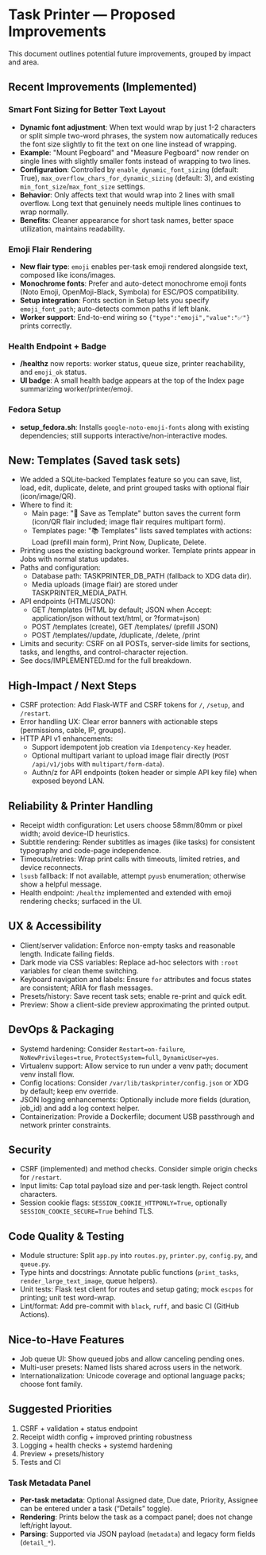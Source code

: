 # Task Printer — Proposed Improvements

This document outlines potential future improvements, grouped by impact and area.

## Recent Improvements (Implemented)

### Smart Font Sizing for Better Text Layout
- **Dynamic font adjustment**: When text would wrap by just 1-2 characters or split simple two-word phrases, the system now automatically reduces the font size slightly to fit the text on one line instead of wrapping.
- **Example**: "Mount Pegboard" and "Measure Pegboard" now render on single lines with slightly smaller fonts instead of wrapping to two lines.
- **Configuration**: Controlled by `enable_dynamic_font_sizing` (default: True), `max_overflow_chars_for_dynamic_sizing` (default: 3), and existing `min_font_size`/`max_font_size` settings.
- **Behavior**: Only affects text that would wrap into 2 lines with small overflow. Long text that genuinely needs multiple lines continues to wrap normally.
- **Benefits**: Cleaner appearance for short task names, better space utilization, maintains readability.

### Emoji Flair Rendering
- **New flair type**: `emoji` enables per-task emoji rendered alongside text, composed like icons/images.
- **Monochrome fonts**: Prefer and auto-detect monochrome emoji fonts (Noto Emoji, OpenMoji-Black, Symbola) for ESC/POS compatibility.
- **Setup integration**: Fonts section in Setup lets you specify `emoji_font_path`; auto-detects common paths if left blank.
- **Worker support**: End-to-end wiring so `{"type":"emoji","value":"✅"}` prints correctly.

### Health Endpoint + Badge
- **/healthz** now reports: worker status, queue size, printer reachability, and `emoji_ok` status.
- **UI badge**: A small health badge appears at the top of the Index page summarizing worker/printer/emoji.

### Fedora Setup
- **setup_fedora.sh**: Installs `google-noto-emoji-fonts` along with existing dependencies; still supports interactive/non-interactive modes.

## New: Templates (Saved task sets)
- We added a SQLite-backed Templates feature so you can save, list, load, edit, duplicate, delete, and print grouped tasks with optional flair (icon/image/QR).
- Where to find it:
  - Main page: "💾 Save as Template" button saves the current form (icon/QR flair included; image flair requires multipart form).
  - Templates page: "📚 Templates" lists saved templates with actions: Load (prefill main form), Print Now, Duplicate, Delete.
- Printing uses the existing background worker. Template prints appear in Jobs with normal status updates.
- Paths and configuration:
  - Database path: TASKPRINTER_DB_PATH (fallback to XDG data dir).
  - Media uploads (image flair) are stored under TASKPRINTER_MEDIA_PATH.
- API endpoints (HTML/JSON):
  - GET /templates (HTML by default; JSON when Accept: application/json without text/html, or ?format=json)
  - POST /templates (create), GET /templates/<id> (prefill JSON)
  - POST /templates/<id>/update, /duplicate, /delete, /print
- Limits and security: CSRF on all POSTs, server-side limits for sections, tasks, and lengths, and control-character rejection.
- See docs/IMPLEMENTED.md for the full breakdown.

## High-Impact / Next Steps

- CSRF protection: Add Flask-WTF and CSRF tokens for `/`, `/setup`, and `/restart`.
- Error handling UX: Clear error banners with actionable steps (permissions, cable, IP, groups).
- HTTP API v1 enhancements:
  - Support idempotent job creation via `Idempotency-Key` header.
  - Optional multipart variant to upload image flair directly (`POST /api/v1/jobs` with `multipart/form-data`).
  - Authn/z for API endpoints (token header or simple API key file) when exposed beyond LAN.

## Reliability & Printer Handling

- Receipt width configuration: Let users choose 58mm/80mm or pixel width; avoid device-ID heuristics.
- Subtitle rendering: Render subtitles as images (like tasks) for consistent typography and code-page independence.
- Timeouts/retries: Wrap print calls with timeouts, limited retries, and device reconnects.
- `lsusb` fallback: If not available, attempt `pyusb` enumeration; otherwise show a helpful message.
- Health endpoint: `/healthz` implemented and extended with emoji rendering checks; surfaced in the UI.

## UX & Accessibility

- Client/server validation: Enforce non-empty tasks and reasonable length. Indicate failing fields.
- Dark mode via CSS variables: Replace ad-hoc selectors with `:root` variables for clean theme switching.
- Keyboard navigation and labels: Ensure `for` attributes and focus states are consistent; ARIA for flash messages.
- Presets/history: Save recent task sets; enable re-print and quick edit.
- Preview: Show a client-side preview approximating the printed output.

## DevOps & Packaging

- Systemd hardening: Consider `Restart=on-failure`, `NoNewPrivileges=true`, `ProtectSystem=full`, `DynamicUser=yes`.
- Virtualenv support: Allow service to run under a venv path; document venv install flow.
- Config locations: Consider `/var/lib/taskprinter/config.json` or XDG by default; keep env override.
- JSON logging enhancements: Optionally include more fields (duration, job_id) and add a log context helper.
- Containerization: Provide a Dockerfile; document USB passthrough and network printer constraints.

## Security

- CSRF (implemented) and method checks. Consider simple origin checks for `/restart`.
- Input limits: Cap total payload size and per-task length. Reject control characters.
- Session cookie flags: `SESSION_COOKIE_HTTPONLY=True`, optionally `SESSION_COOKIE_SECURE=True` behind TLS.

## Code Quality & Testing

- Module structure: Split `app.py` into `routes.py`, `printer.py`, `config.py`, and `queue.py`.
- Type hints and docstrings: Annotate public functions (`print_tasks`, `render_large_text_image`, queue helpers).
- Unit tests: Flask test client for routes and setup gating; mock `escpos` for printing; unit test word-wrap.
- Lint/format: Add pre-commit with `black`, `ruff`, and basic CI (GitHub Actions).

## Nice-to-Have Features

- Job queue UI: Show queued jobs and allow canceling pending ones.
- Multi-user presets: Named lists shared across users in the network.
- Internationalization: Unicode coverage and optional language packs; choose font family.

## Suggested Priorities

1. CSRF + validation + status endpoint
2. Receipt width config + improved printing robustness
3. Logging + health checks + systemd hardening
4. Preview + presets/history
5. Tests and CI
### Task Metadata Panel
- **Per-task metadata**: Optional Assigned date, Due date, Priority, Assignee can be entered under a task (“Details” toggle).
- **Rendering**: Prints below the task as a compact panel; does not change left/right layout.
- **Parsing**: Supported via JSON payload (`metadata`) and legacy form fields (`detail_*`).
